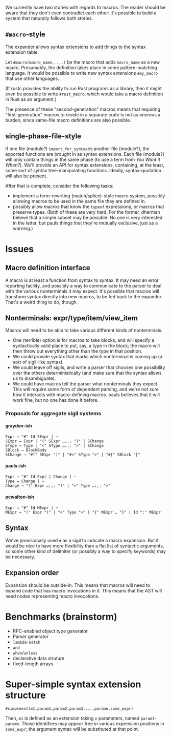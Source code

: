 We currently have two stories with regards to macros. The reader should be aware that they don't even contradict each other: it's possible to build a system that naturally follows both stories.

## `#macro`-style

The expander allows syntax extensions to add things to the syntax extension table.

Let `#macro(macro_name, ...)` be the macro that adds `macro_name` as a new macro. Presumably, the definition takes place in some pattern-matching language. It would be possible to write new syntax extensions `#my_macro` that use other languages.

(If rustc provides the ability to run Rust programs as a library, then it might even be possible to write `#rust_macro`, which would take a macro definition in Rust as an argument.)

The presence of these "second-generation" macros means that requiring "first-generation" macros to reside in a separate crate is not as onerous a burden, since same-file macro definitions are also possible.

## single-phase-file-style

If one file (module?) `import_for_syntax`es another file (module?), the exported functions are brought in as syntax extensions.  Each file (module?) will only contain things in the same phase (to use a term from _You Want it When?_). We'll provide an API for syntax extensions, containing, at the least, some sort of syntax tree-manipulating functions. Ideally, syntax-quotation will also be present.

After that is complete, consider the following tasks:

* implement a term-rewriting (match/splice)-style macro system, possibly allowing macros to be used in the same file they are defined in.
* possibly allow macros that know the `typeof` expressions, or macros that preserve types. (Both of these are very hard. For the former, dherman believe that a simple subset may be possible. No one is very interested in the latter, but pauls things that they're mutually exclusive, just as a warning.)

# Issues
## Macro definition interface
A macro is at least a function from syntax to syntax. It may need an error reporting facility, and possibly a way to communicate to the parser to deal with the various nonterminals it may expect. It's possible that macros will transform syntax directly into new macros, to be fed back to the expander. That's a weird thing to do, though.

## Nonterminals: expr/type/item/view_item
Macros will need to be able to take various different kinds of nonterminals. 

* One (terrible) option is for macros to take blocks, and will specify a syntactically valid place to put, say, a type in the block; the macro will then throw out everything other than the type in that position.
* We could provide syntax that marks which nonterminal is coming up (a sort of sigil-like syntax).
* We could leave off sigils, and write a parser that chooses one possibility over the others deterministically (and make sure that the syntax allows us to disambiguate). 
* We could have macros tell the parser what nonterminals they expect. This will require some form of dependent parsing, and we're not sure how it interacts with macro-defining macros. pauls believes that it will work fine, but no one has done it before.

### Proposals for aggregate sigil systems

#### graydon-ish
    Expr → "#" Id SExpr | ⋯
    SExpr → Expr | "(" SExpr …₍,₎ ")" | SChange
    SType → Type | "<" SType …₍,₎ ">" | SChange
    SBlock → BlockBody
    SChange → "#(" SExpr ")" | "#<" SType ">" | "#{" SBlock "}"

#### pauls-ish
    Expr → "#" Id Expr | Change | ⋯
    Type → Change | ⋯
    Change → "(" Expr …₍,₎ ")" | "<" Type …₍,₎ ">"
  
#### pcwalton-ish
    Expr → "#" Id MExpr | ⋯
    MExpr → "(" Expr ")" | "<" Type ">" | "{" MExpr … "}" | Id ":" MExpr


## Syntax
We've provisionally used `#` as a sigil to indicate a macro expansion. But it would be nice to have more flexibility than a flat list of syntactic arguments, so some other kind of delimiter (or possibly a way to specify keywords) may be necessary.

## Expansion order
Expansion should be outside-in. This means that macros will need to expand code that has macro invocations in it. This means that the AST will need nodes representing macro invocations.

# Benchmarks (brainstorm)

* RPC-enabled object type generator
* Parser generator
* `lambda-match`
* `and`
* `when`/`unless`
* declarative data struture
* fixed-length arrays

# Super-simple syntax extension structure

    #simpleext(m1,param1,param2,param3,...,paramn,some_expr)
Then, `m1` is defined as an extension taking `n` parameters, named `param1`-`paramn`. Those identifiers may appear free in various expression positions in `some_expr`; the argument syntax will be substituted at that point.